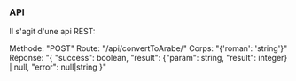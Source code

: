 ### API

Il s'agit d'une api REST:

Méthode: "POST"
Route: "/api/convertToArabe/"
Corps: "{'roman': 'string'}"
Réponse: "{
            "success": boolean,
            "result": {"param": string, "result": integer} | null,
            "error": null|string
        }"